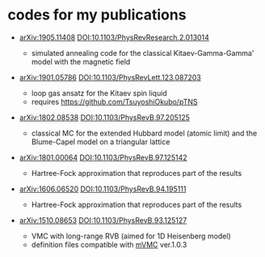 # codes for my publications 

* [arXiv:1905.11408](https://arxiv.org/abs/1905.11408)
[DOI:10.1103/PhysRevResearch.2.013014](https://doi.org/10.1103/PhysRevResearch.2.013014)
  * simulated annealing code for the classical Kitaev-Gamma-Gamma' model with the magnetic field

* [arXiv:1901.05786](https://arxiv.org/abs/1901.05786)
[DOI:10.1103/PhysRevLett.123.087203](https://doi.org/10.1103/PhysRevLett.123.087203)
  * loop gas ansatz for the Kitaev spin liquid
  * requires https://github.com/TsuyoshiOkubo/pTNS

* [arXiv:1802.08538](https://arxiv.org/abs/1802.08538)
[DOI:10.1103/PhysRevB.97.205125](https://doi.org/10.1103/PhysRevB.97.205125)
  * classical MC for the extended Hubbard model (atomic limit) and the Blume-Capel model on a triangular lattice

* [arXiv:1801.00064](https://arxiv.org/abs/1801.00064)
[DOI:10.1103/PhysRevB.97.125142](https://doi.org/10.1103/PhysRevB.97.125142)
  * Hartree-Fock approximation that reproduces part of the results

* [arXiv:1606.06520](https://arxiv.org/abs/1606.06520)
[DOI:10.1103/PhysRevB.94.195111](https://doi.org/10.1103/PhysRevB.94.195111)
  * Hartree-Fock approximation that reproduces part of the results

* [arXiv:1510.08653](https://arxiv.org/abs/1510.08653)
[DOI:10.1103/PhysRevB.93.125127](https://journals.aps.org/prb/abstract/10.1103/PhysRevB.93.125127)
  * VMC with long-range RVB (aimed for 1D Heisenberg model)
  * definition files compatible with [mVMC](https://github.com/issp-center-dev/mVMC) ver.1.0.3
